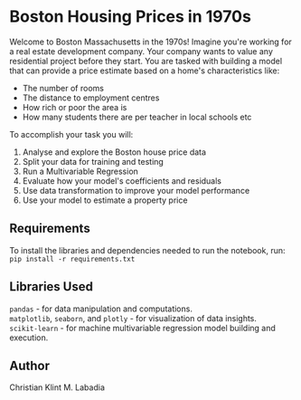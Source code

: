 # Boston Housing Prices in 1970s

Welcome to Boston Massachusetts in the 1970s! Imagine you're working for a real estate development company. Your company wants to value any residential project before they start. You are tasked with building a model that can provide a price estimate based on a home's characteristics like:

* The number of rooms
* The distance to employment centres
* How rich or poor the area is
* How many students there are per teacher in local schools etc

To accomplish your task you will:

1. Analyse and explore the Boston house price data
2. Split your data for training and testing
3. Run a Multivariable Regression
4. Evaluate how your model's coefficients and residuals
5. Use data transformation to improve your model performance
6. Use your model to estimate a property price

## Requirements

To install the libraries and dependencies needed to run the notebook, run:
`pip install -r requirements.txt`

## Libraries Used

`pandas` - for data manipulation and computations.  
`matplotlib`, `seaborn`, and `plotly` - for visualization of data insights.  
`scikit-learn` - for machine multivariable regression model building and execution.

## Author

Christian Klint M. Labadia
